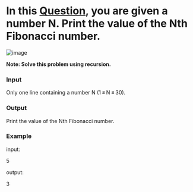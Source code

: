 # In this [Question](https://codeforces.com/group/MWSDmqGsZm/contest/223339/problem/O), you are given a number N. Print the value of the Nth Fibonacci number.

![image](https://github.com/Utkarsh067/Coding_Questions/assets/161854515/79705868-af4a-4da3-95e8-9fc538c95010)

**Note: Solve this problem using recursion.**

### Input
Only one line containing a number N (1 ≤ N ≤ 30).

### Output
Print the value of the Nth Fibonacci number.

### Example
input:

5

output:

3
